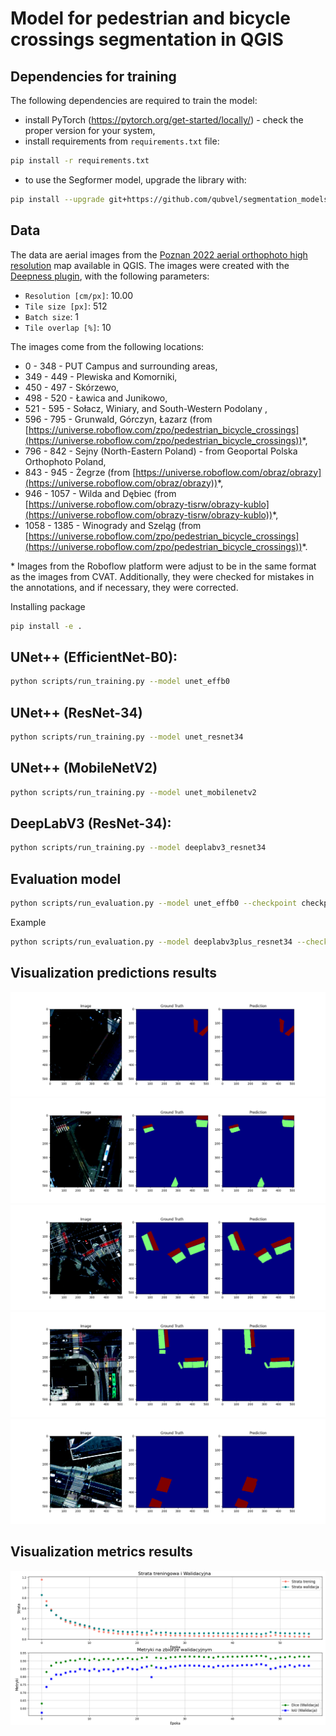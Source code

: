 # Model for pedestrian and bicycle crossings segmentation in QGIS

## Dependencies for training

The following dependencies are required to train the model:
- install PyTorch (https://pytorch.org/get-started/locally/) - check the proper version for your system,
- install requirements from `requirements.txt` file:
```bash
pip install -r requirements.txt
```
- to use the Segformer model, upgrade the library with:
```bash
pip install --upgrade git+https://github.com/qubvel/segmentation_models.pytorch
```

## Data

The data are aerial images from the [Poznan 2022 aerial orthophoto high resolution](https://qms.nextgis.com/geoservices/5693/) map available in QGIS.
The images were created with the [Deepness plugin](https://plugins.qgis.org/plugins/deepness/), with the following parameters:
- `Resolution [cm/px]`: 10.00
- `Tile size [px]`: 512
- `Batch size`: 1
- `Tile overlap [%]`: 10

The images come from the following locations:
- 0 - 348 - PUT Campus and surrounding areas,
- 349 - 449 - Plewiska and Komorniki,
- 450 - 497 - Skórzewo,
- 498 - 520 - Ławica and Junikowo,
- 521 - 595 - Sołacz, Winiary, and South-Western Podolany ,
- 596 - 795 - Grunwald, Górczyn, Łazarz (from [https://universe.roboflow.com/zpo/pedestrian_bicycle_crossings](https://universe.roboflow.com/zpo/pedestrian_bicycle_crossings))*,
- 796 - 842 - Sejny (North-Eastern Poland) - from Geoportal Polska Orthophoto Poland,
- 843 - 945 - Żegrze (from [https://universe.roboflow.com/obraz/obrazy](https://universe.roboflow.com/obraz/obrazy))*,
- 946 - 1057 - Wilda and Dębiec (from [https://universe.roboflow.com/obrazy-tisrw/obrazy-kublo](https://universe.roboflow.com/obrazy-tisrw/obrazy-kublo))*,
- 1058 - 1385 - Winogrady and Szeląg (from [https://universe.roboflow.com/zpo/pedestrian_bicycle_crossings](https://universe.roboflow.com/zpo/pedestrian_bicycle_crossings))*.

\* Images from the Roboflow platform were adjust to be in the same format as the images from CVAT. Additionally, they were checked for mistakes in the annotations, and if necessary, they were corrected.

Installing package 
```bash
pip install -e .
```

## UNet++ (EfficientNet-B0):
```bash
python scripts/run_training.py --model unet_effb0

```
## UNet++ (ResNet-34)

```bash
python scripts/run_training.py --model unet_resnet34
```
## UNet++ (MobileNetV2)
```bash
python scripts/run_training.py --model unet_mobilenetv2 
```
## DeepLabV3 (ResNet-34):
```bash
python scripts/run_training.py --model deeplabv3_resnet34 
```
## Evaluation model 
```bash
python scripts/run_evaluation.py --model unet_effb0 --checkpoint checkpoints/<checkpoint_folder>/best-checkpoint.ckpt --format ckpt --num_samples 5
```
Example
```bash
python scripts/run_evaluation.py --model deeplabv3plus_resnet34 --checkpoint checkpoints/run_20250105-144034/best-checkpoint.ckpt --format ckpt --num_samples 10  --batch_size 4
```

## Visualization predictions results

![Results](predict_result/Figure_1.png)
![Results](predict_result/Figure_2.png)
![Results](predict_result/Figure_5.png)
![Results](predict_result/Figure_8.png)
![Results](predict_result/Figure_9.png)

## Visualization metrics results
![Results](predict_result/Result_metrics.png)